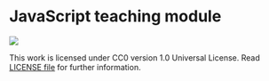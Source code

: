 # JavaScript teaching module

<img src="https://upload.wikimedia.org/wikipedia/commons/6/69/CC0_button.svg">

This work is licensed under CC0 version 1.0 Universal License. Read [LICENSE file](./LICENSE) for further information.
